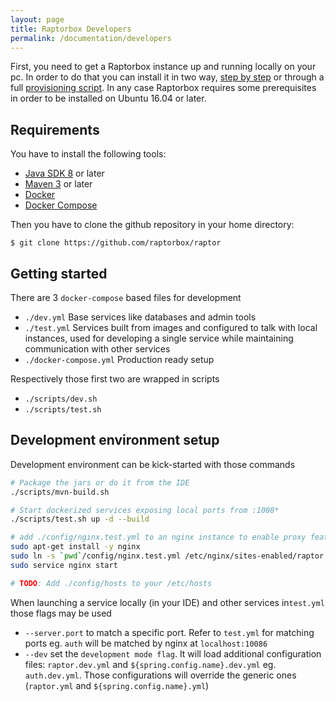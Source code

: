 ```yaml
---
layout: page
title: Raptorbox Developers
permalink: /documentation/developers
---
```


First, you need to get a Raptorbox instance up and running locally on your pc. In order to do that you can install it in two way, [step by step](#step-by-step-installation) or through a full [provisioning script](#full-provisioning-scripts). In any case Raptorbox requires some prerequisites in order to be installed on Ubuntu 16.04 or later.

## Requirements

You have to install the following tools:

-   [Java SDK 8](http://tipsonubuntu.com/2016/07/31/install-oracle-java-8-9-ubuntu-16-04-linux-mint-18/) or later
-   [Maven 3](https://maven.apache.org/install.html) or later
-   [Docker](https://docs.docker.com/engine/installation/linux/ubuntu/#/install-docker)
-   [Docker Compose](https://docs.docker.com/compose/install/)

Then you have to clone the github repository in your home directory:

``
$ git clone https://github.com/raptorbox/raptor
``

## Getting started

There are 3 `docker-compose` based files for development

-   `./dev.yml` Base services like databases and admin tools
-   `./test.yml` Services built from images and configured to talk with local instances, used for developing a single service while maintaining communication with other services
-   `./docker-compose.yml` Production ready setup

Respectively those first two are wrapped in scripts

-   `./scripts/dev.sh`
-   `./scripts/test.sh`

## Development environment setup

Development environment can be kick-started with those commands

```bash
# Package the jars or do it from the IDE
./scripts/mvn-build.sh

# Start dockerized services exposing local ports from :1008*
./scripts/test.sh up -d --build

# add ./config/nginx.test.yml to an nginx instance to enable proxy features
sudo apt-get install -y nginx
sudo ln -s `pwd`/config/nginx.test.yml /etc/nginx/sites-enabled/raptor.test.yml
sudo service nginx start

# TODO: Add ./config/hosts to your /etc/hosts
```

When launching a service locally (in your IDE) and other services in`test.yml` those flags may be used

-   `--server.port` to match a specific port. Refer to `test.yml` for matching ports eg. `auth` will be matched by nginx at `localhost:10086`
-   `--dev` set the `development mode flag`. It will load additional configuration files: `raptor.dev.yml` and `${spring.config.name}.dev.yml` eg. `auth.dev.yml`. Those configurations will override the generic ones (`raptor.yml` and `${spring.config.name}.yml`)
